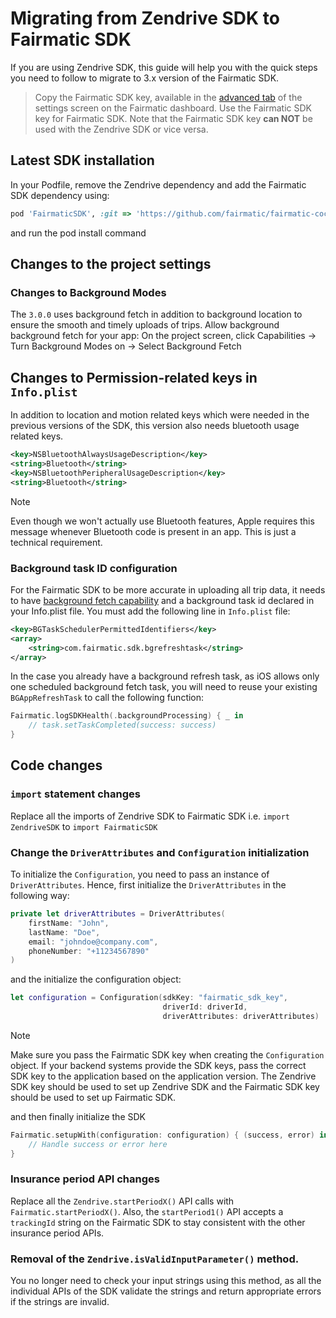 # Migrating from Zendrive SDK to Fairmatic SDK

If you are using Zendrive SDK, this guide will help you with the quick steps you need to follow to migrate to 3.x version of the Fairmatic SDK.

> Copy the Fairmatic SDK key, available in the [advanced tab](https://app.fairmatic.com/app/settings/advanced) of the settings screen on the Fairmatic dashboard. Use the Fairmatic SDK key for Fairmatic SDK. Note that the Fairmatic SDK key **can NOT** be used with the Zendrive SDK or vice versa.


## Latest SDK installation

In your Podfile, remove the Zendrive dependency and add the Fairmatic SDK dependency using:
```ruby
pod 'FairmaticSDK', :git => 'https://github.com/fairmatic/fairmatic-cocoapods', :tag => '3.0.0'
```
and run the pod install command

## Changes to the project settings

### Changes to Background Modes

The `3.0.0` uses background fetch in addition to background location to ensure the smooth and timely uploads of trips.
Allow background background fetch for your app:
On the project screen, click Capabilities → Turn Background Modes on → Select Background Fetch

## Changes to Permission-related keys in `Info.plist`

In addition to location and motion related keys which were needed in the previous versions of the SDK, this version also needs bluetooth usage related keys.

```xml
<key>NSBluetoothAlwaysUsageDescription</key>
<string>Bluetooth</string>
<key>NSBluetoothPeripheralUsageDescription</key>
<string>Bluetooth</string>
```

> [!NOTE] 
> Even though we won't actually use Bluetooth features, Apple requires this message whenever Bluetooth code is present in an app. This is just a technical requirement.

### Background task ID configuration

For the Fairmatic SDK to be more accurate in uploading all trip data, it needs to have [background fetch capability](https://developer.apple.com/documentation/uikit/using-background-tasks-to-update-your-app) and a background task id declared in your Info.plist file. You must add the following line in `Info.plist` file:

```xml
<key>BGTaskSchedulerPermittedIdentifiers</key>
<array>
	<string>com.fairmatic.sdk.bgrefreshtask</string>
</array>
```

In the case you already have a background refresh task, as iOS allows only one scheduled background fetch task, you will need to reuse your existing `BGAppRefreshTask` to call the following function:

```swift
Fairmatic.logSDKHealth(.backgroundProcessing) { _ in
    // task.setTaskCompleted(success: success)
}
```

## Code changes

### `import` statement changes

Replace all the imports of Zendrive SDK to Fairmatic SDK i.e. `import ZendriveSDK` to `import FairmaticSDK`

### Change the `DriverAttributes` and `Configuration` initialization

To initialize the `Configuration`, you need to pass an instance of `DriverAttributes`. Hence, first initialize the `DriverAttributes` in the following way:

```swift
private let driverAttributes = DriverAttributes(
    firstName: "John",
    lastName: "Doe",
    email: "johndoe@company.com",
    phoneNumber: "+11234567890"
)
```
and the initialize the configuration object:
```swift
let configuration = Configuration(sdkKey: "fairmatic_sdk_key",
                                  driverId: driverId,
                                  driverAttributes: driverAttributes)
```
> [!NOTE] 
> Make sure you pass the Fairmatic SDK key when creating the `Configuration` object. If your backend systems provide the SDK keys, pass the correct SDK key to the application based on the application version. The Zendrive SDK key should be used to set up Zendrive SDK and the Fairmatic SDK key should be used to set up Fairmatic SDK.

and then finally initialize the SDK
```swift
Fairmatic.setupWith(configuration: configuration) { (success, error) in
    // Handle success or error here
}
```

### Insurance period API changes

Replace all the `Zendrive.startPeriodX()` API calls with `Fairmatic.startPeriodX()`. Also, the `startPeriod1()` API accepts a `trackingId` string on the Fairmatic SDK to stay consistent with the other insurance period APIs.

### Removal of the `Zendrive.isValidInputParameter()` method.

You no longer need to check your input strings using this method, as all the individual APIs of the SDK validate the strings and return appropriate errors if the strings are invalid.